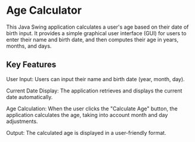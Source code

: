 # Age Calculator
This Java Swing application calculates a user's age based on their date of birth input. It provides a simple graphical user interface (GUI) for users to enter their name and birth date, and then computes their age in years, months, and days.

## Key Features
User Input: Users can input their name and birth date (year, month, day).

Current Date Display: The application retrieves and displays the current date automatically.

Age Calculation: When the user clicks the "Calculate Age" button, the application calculates the age, taking into account month and day adjustments.

Output: The calculated age is displayed in a user-friendly format.
